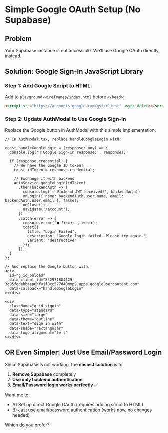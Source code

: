 # Simple Google OAuth Setup (No Supabase)

## Problem
Your Supabase instance is not accessible. We'll use Google OAuth directly instead.

## Solution: Google Sign-In JavaScript Library

### Step 1: Add Google Script to HTML

Add to `playground-wireframes/index.html` before `</head>`:

```html
<script src="https://accounts.google.com/gsi/client" async defer></script>
```

### Step 2: Update AuthModal to Use Google Sign-In

Replace the Google button in AuthModal with this simple implementation:

```tsx
// In AuthModal.tsx, replace handleGoogleLogin with:

const handleGoogleLogin = (response: any) => {
  console.log('🔵 Google Sign-In response:', response);
  
  if (response.credential) {
    // We have the Google ID token!
    const idToken = response.credential;
    
    // Exchange it with backend
    authService.googleLogin(idToken)
      .then(backendAuth => {
        console.log('✅ Backend JWT received!', backendAuth);
        onLogin({ name: backendAuth.user.name, email: backendAuth.user.email }, false);
        onClose();
        navigate('/account');
      })
      .catch(error => {
        console.error('❌ Error:', error);
        toast({
          title: "Login Failed",
          description: "Google login failed. Please try again.",
          variant: "destructive"
        });
      });
  }
};

// And replace the Google button with:
<div 
  id="g_id_onload"
  data-client_id="532971884629-3g95fgdehbaep0hf8jf8cc577d40mmp9.apps.googleusercontent.com"
  data-callback="handleGoogleLogin"
></div>

<div 
  className="g_id_signin"
  data-type="standard"
  data-size="large"
  data-theme="outline"
  data-text="sign_in_with"
  data-shape="rectangular"
  data-logo_alignment="left"
></div>
```

## OR Even Simpler: Just Use Email/Password Login

Since Supabase is not working, the **easiest solution** is to:

1. **Remove Supabase** completely
2. **Use only backend authentication**
3. **Email/Password login works perfectly** ✅

Want me to:
- A) Set up direct Google OAuth (requires adding script to HTML)
- B) Just use email/password authentication (works now, no changes needed)

Which do you prefer?

